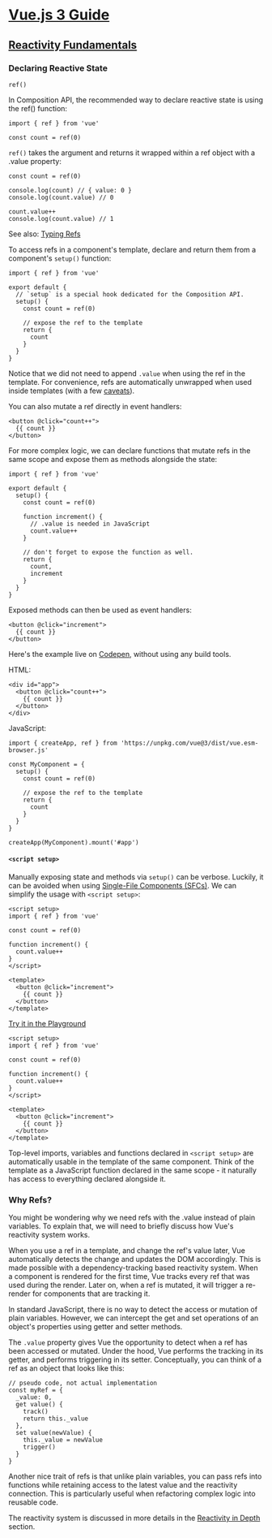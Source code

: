 # [Vue.js 3 Guide](https://vuejs.org/guide/introduction.html)

## [Reactivity Fundamentals](https://vuejs.org/guide/essentials/reactivity-fundamentals.html)

### Declaring Reactive State​

`ref()​`

In Composition API, the recommended way to declare reactive state is using the ref() function:

```
import { ref } from 'vue'

const count = ref(0)
```

`ref()` takes the argument and returns it wrapped within a ref object with a .value property:

```
const count = ref(0)

console.log(count) // { value: 0 }
console.log(count.value) // 0

count.value++
console.log(count.value) // 1
```

See also: [Typing Refs](https://vuejs.org/guide/typescript/composition-api.html#typing-ref)

To access refs in a component's template, declare and return them from a component's `setup()` function:

```
import { ref } from 'vue'

export default {
  // `setup` is a special hook dedicated for the Composition API.
  setup() {
    const count = ref(0)

    // expose the ref to the template
    return {
      count
    }
  }
}
```

Notice that we did not need to append `.value` when using the ref in the template. For convenience, refs are automatically unwrapped when used inside templates (with a few [caveats](https://vuejs.org/guide/essentials/reactivity-fundamentals.html#caveat-when-unwrapping-in-templates)).

You can also mutate a ref directly in event handlers:

```
<button @click="count++">
  {{ count }}
</button>
```

For more complex logic, we can declare functions that mutate refs in the same scope and expose them as methods alongside the state:

```
import { ref } from 'vue'

export default {
  setup() {
    const count = ref(0)

    function increment() {
      // .value is needed in JavaScript
      count.value++
    }

    // don't forget to expose the function as well.
    return {
      count,
      increment
    }
  }
}
```

Exposed methods can then be used as event handlers:

```
<button @click="increment">
  {{ count }}
</button>
```

Here's the example live on [Codepen](https://codepen.io/vuejs-examples/pen/WNYbaqo), without using any build tools.

HTML:

```
<div id="app">
  <button @click="count++">
    {{ count }}
  </button>
</div>
```

JavaScript:

```
import { createApp, ref } from 'https://unpkg.com/vue@3/dist/vue.esm-browser.js'

const MyComponent = {
  setup() {
    const count = ref(0)

    // expose the ref to the template
    return {
      count
    }
  }
}

createApp(MyComponent).mount('#app')
```

#### `<script setup>`

Manually exposing state and methods via `setup()` can be verbose. Luckily, it can be avoided when using
[Single-File Components (SFCs)](https://vuejs.org/guide/scaling-up/sfc.html).
We can simplify the usage with `<script setup>`:

```
<script setup>
import { ref } from 'vue'

const count = ref(0)

function increment() {
  count.value++
}
</script>

<template>
  <button @click="increment">
    {{ count }}
  </button>
</template>
```

[Try it in the Playground](https://play.vuejs.org/#eNp9kU9PwzAMxb9KlMs2bdqQ4DR1iD/aAQ6AgGMuJXNHttSJEmdMqvrdcVpWOKDdkvee7Z/lRt56Pz8kkEtZRB2MJxGBkr9WaGrvAolGBKhEK6rgajHi6EihQu0wktAuIYlVTowvJlmvEmoyDoVBHaAGpPFENApFn50fSptgOlXYKiwW/USexR+C2tuSgH9CFB+JiLvcaGv0fqXk0E7JLiBE0/yMb7kVVyz6EnaLxdBLziRFZq3Mdr6LDnnNDkZJ7WpvLIRnn3GjksseM3ulte7rsdMoJJiddP0Jev+PvovHrCn5EiBCOICSg0dl2AJTZ3v99gRHfg9m7TbJcvqM+QrR2ZQZ+9hdwg1j/8l1tA/dsQxu3+P6SIDxtFQGzcm2yyvJB7w/s/ov7uX8qqvjU8n2Gze5uSE=)

```
<script setup>
import { ref } from 'vue'

const count = ref(0)

function increment() {
  count.value++
}
</script>

<template>
  <button @click="increment">
    {{ count }}
  </button>
</template>
```

Top-level imports, variables and functions declared in `<script setup>` are automatically usable in the template of the same component. Think of the template as a JavaScript function declared in the same scope - it naturally has access to everything declared alongside it.

### Why Refs?

You might be wondering why we need refs with the .value instead of plain variables. To explain that, we will need to briefly discuss how Vue's reactivity system works.

When you use a ref in a template, and change the ref's value later, Vue automatically detects the change and updates the DOM accordingly. This is made possible with a dependency-tracking based reactivity system. When a component is rendered for the first time, Vue tracks every ref that was used during the render. Later on, when a ref is mutated, it will trigger a re-render for components that are tracking it.

In standard JavaScript, there is no way to detect the access or mutation of plain variables. However, we can intercept the get and set operations of an object's properties using getter and setter methods.

The `.value` property gives Vue the opportunity to detect when a ref has been accessed or mutated. Under the hood, Vue performs the tracking in its getter, and performs triggering in its setter. Conceptually, you can think of a ref as an object that looks like this:

```
// pseudo code, not actual implementation
const myRef = {
  _value: 0,
  get value() {
    track()
    return this._value
  },
  set value(newValue) {
    this._value = newValue
    trigger()
  }
}
```

Another nice trait of refs is that unlike plain variables, you can pass refs into functions while retaining access to the latest value and the reactivity connection. This is particularly useful when refactoring complex logic into reusable code.

The reactivity system is discussed in more details in the [Reactivity in Depth](https://vuejs.org/guide/extras/reactivity-in-depth.html) section.
